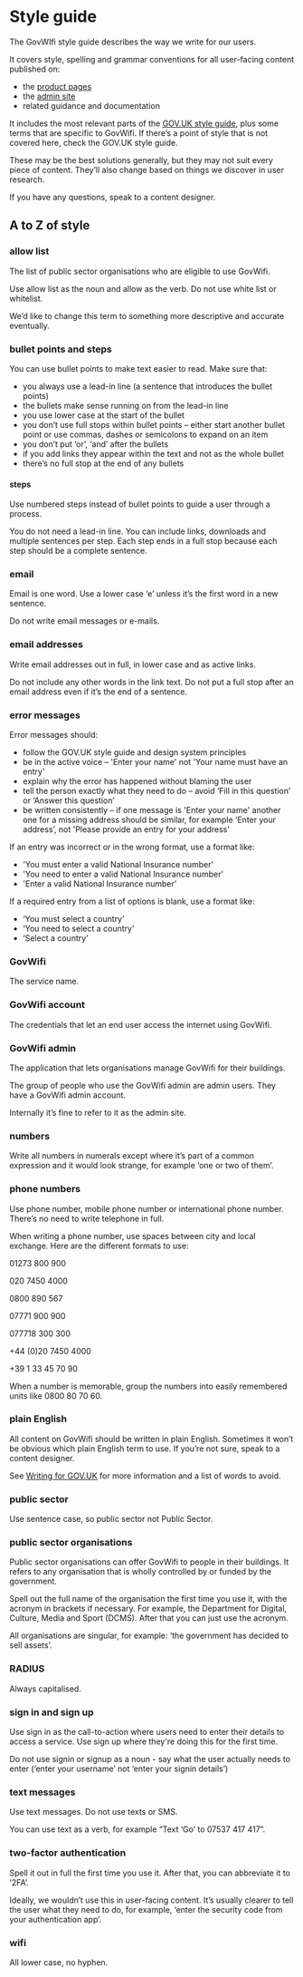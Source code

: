 # Style guide 

The GovWIfi style guide describes the way we write for our users. 

It covers style, spelling and grammar conventions for all user-facing content published on:

- the [product pages](https://www.wifi.service.gov.uk/)
- the [admin site](https://admin.wifi.service.gov.uk/users/sign_in) 
- related guidance and documentation

It includes the most relevant parts of the [GOV.UK style guide](https://www.gov.uk/guidance/style-guide/a-to-z-of-gov-uk-style), plus some terms that are specific to GovWifi. If there’s a point of style that is not covered here, check the GOV.UK style guide.

These may be the best solutions generally, but they may not suit every piece of content. They’ll also change based on things we discover in user research. 

If you have any questions, speak to a content designer. 

## A to Z of style 

### allow list 

The list of public sector organisations who are eligible to use GovWifi. 

Use allow list as the noun and allow as the verb. Do not use white list or whitelist.

We’d like to change this term to something more descriptive and accurate eventually.

### bullet points and steps 

You can use bullet points to make text easier to read. Make sure that:

- you always use a lead-in line (a sentence that introduces the bullet points)
- the bullets make sense running on from the lead-in line
- you use lower case at the start of the bullet
- you don’t use full stops within bullet points – either start another bullet point or use commas, dashes or semicolons to expand on an item
- you don’t put ‘or’, ‘and’ after the bullets
- if you add links they appear within the text and not as the whole bullet
- there’s no full stop at the end of any bullets

#### steps

Use numbered steps instead of bullet points to guide a user through a process. 

You do not need a lead-in line. You can include links, downloads and multiple sentences per step. Each step ends in a full stop because each step should be a complete sentence.

### email 

Email is one word. Use a lower case ‘e’ unless it’s the first word in a new sentence. 

Do not write email messages or e-mails.

### email addresses

Write email addresses out in full, in lower case and as active links. 

Do not include any other words in the link text. Do not put a full stop after an email address even if it’s the end of a sentence. 

### error messages

Error messages should:

- follow the GOV.UK style guide and design system principles
- be in the active voice – 'Enter your name' not 'Your name must have an entry'
- explain why the error has happened without blaming the user 
- tell the person exactly what they need to do – avoid ‘Fill in this question’ or ‘Answer this question’
- be written consistently – if one message is 'Enter your name' another one for a missing address should be similar, for example ‘Enter your address’, not 'Please provide an entry for your address'

If an entry was incorrect or in the wrong format, use a format like:
- 'You must enter a valid National Insurance number'
- 'You need to enter a valid National Insurance number'
- 'Enter a valid National Insurance number'

If a required entry from a list of options is blank, use a format like:
- ‘You must select a country’
- ‘You need to select a country’
- ‘Select a country’

### GovWifi

The service name. 

### GovWifi account 

The credentials that let an end user access the internet using GovWifi. 

### GovWifi admin 

The application that lets organisations manage GovWifi for their buildings. 

The group of people who use the GovWifi admin are admin users. They have a GovWifi admin account.

Internally it’s fine to refer to it as the admin site. 

### numbers

Write all numbers in numerals except where it’s part of a common expression and it would look strange, for example ‘one or two of them’. 

### phone numbers 

Use phone number, mobile phone number or international phone number. There’s no need to write telephone in full.

When writing a phone number, use spaces between city and local exchange. Here are the different formats to use:

01273 800 900

020 7450 4000

0800 890 567

07771 900 900

077718 300 300

+44 (0)20 7450 4000

+39 1 33 45 70 90

When a number is memorable, group the numbers into easily remembered units like 0800 80 70 60.

### plain English

All content on GovWifi should be written in plain English.  Sometimes it won’t be obvious which plain English term to use. If you’re not sure, speak to a content designer. 

See [Writing for GOV.UK](https://www.gov.uk/guidance/content-design/writing-for-gov-uk#plain-english) for more information and a list of words to avoid.

### public sector 

Use sentence case, so public sector not Public Sector.

### public sector organisations 

Public sector organisations can offer GovWifi to people in their buildings. It refers to any organisation that is wholly controlled by or funded by the government. 

Spell out the full name of the organisation the first time you use it, with the acronym in brackets if necessary. For example, the Department for Digital, Culture, Media and Sport (DCMS). After that you can just use the acronym.

All organisations are singular, for example: ‘the government has decided to sell assets’.

### RADIUS 

Always capitalised. 

### sign in and sign up

Use sign in as the call-to-action where users need to enter their details to access a service. Use sign up where they're doing this for the first time.

Do not use signin or signup as a noun - say what the user actually needs to enter (‘enter your username’ not ‘enter your signin details’)

### text messages 

Use text messages. Do not use texts or SMS. 

You can use text as a verb, for example “Text ‘Go’ to 07537 417 417”.

### two-factor authentication 

Spell it out in full the first time you use it. After that, you can abbreviate it to ‘2FA’. 

Ideally, we wouldn’t use this in user-facing content. It’s usually clearer to tell the user what they need to do, for example, ‘enter the security code from your authentication app’. 

### wifi

All lower case, no hyphen. 



